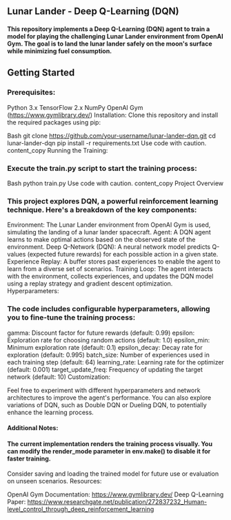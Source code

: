 ## Lunar Lander - Deep Q-Learning (DQN)

#### This repository implements a Deep Q-Learning (DQN) agent to train a model for playing the challenging Lunar Lander environment from OpenAI Gym. The goal is to land the lunar lander safely on the moon's surface while minimizing fuel consumption.

## Getting Started

### Prerequisites:

Python 3.x
TensorFlow 2.x
NumPy
OpenAI Gym (https://www.gymlibrary.dev/)
Installation:
Clone this repository and install the required packages using pip:

Bash
git clone https://github.com/your-username/lunar-lander-dqn.git
cd lunar-lander-dqn
pip install -r requirements.txt
Use code with caution.
content_copy
Running the Training:

### Execute the train.py script to start the training process:

Bash
python train.py
Use code with caution.
content_copy
Project Overview

### This project explores DQN, a powerful reinforcement learning technique. Here's a breakdown of the key components:

Environment: The Lunar Lander environment from OpenAI Gym is used, simulating the landing of a lunar lander spacecraft.
Agent: A DQN agent learns to make optimal actions based on the observed state of the environment.
Deep Q-Network (DQN): A neural network model predicts Q-values (expected future rewards) for each possible action in a given state.
Experience Replay: A buffer stores past experiences to enable the agent to learn from a diverse set of scenarios.
Training Loop: The agent interacts with the environment, collects experiences, and updates the DQN model using a replay strategy and gradient descent optimization.
Hyperparameters:

### The code includes configurable hyperparameters, allowing you to fine-tune the training process:

gamma: Discount factor for future rewards (default: 0.99)
epsilon: Exploration rate for choosing random actions (default: 1.0)
epsilon_min: Minimum exploration rate (default: 0.1)
epsilon_decay: Decay rate for exploration (default: 0.995)
batch_size: Number of experiences used in each training step (default: 64)
learning_rate: Learning rate for the optimizer (default: 0.001)
target_update_freq: Frequency of updating the target network (default: 10)
Customization:

Feel free to experiment with different hyperparameters and network architectures to improve the agent's performance. You can also explore variations of DQN, such as Double DQN or Dueling DQN, to potentially enhance the learning process.

#### Additional Notes:

#### The current implementation renders the training process visually. You can modify the render_mode parameter in env.make() to disable it for faster training.
Consider saving and loading the trained model for future use or evaluation on unseen scenarios.
Resources:

OpenAI Gym Documentation: https://www.gymlibrary.dev/
Deep Q-Learning Paper: https://www.researchgate.net/publication/272837232_Human-level_control_through_deep_reinforcement_learning
